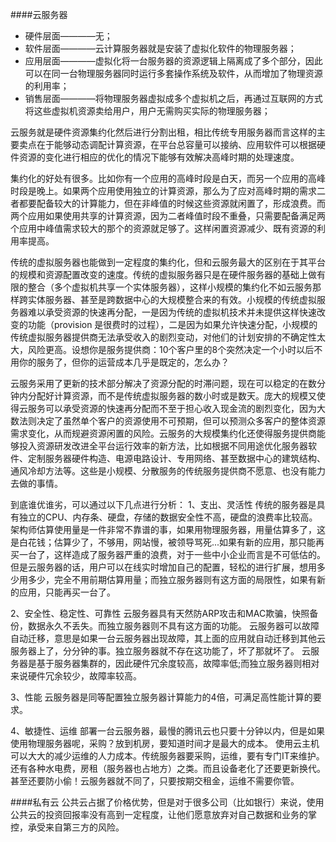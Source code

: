 ####云服务器
- 硬件层面————无；
- 软件层面————云计算服务器就是安装了虚拟化软件的物理服务器；
- 应用层面————虚拟化将一台服务器的资源逻辑上隔离成了多个部分，因此可以在同一台物理服务器同时运行多套操作系统及软件，从而增加了物理资源的利用率；
- 销售层面————将物理服务器虚拟成多个虚拟机之后，再通过互联网的方式将这些虚拟机资源卖给用户，用户无需购买实际的物理服务器；

云服务就是硬件资源集约化然后进行分割出租，相比传统专用服务器而言这样的主要卖点在于能够动态调配计算资源，在平台总容量可以接纳、应用软件可以根据硬件资源的变化进行相应的优化的情况下能够有效解决高峰时期的处理速度。

集约化的好处有很多。比如你有一个应用的高峰时段是白天，而另一个应用的高峰时段是晚上。如果两个应用使用独立的计算资源，那么为了应对高峰时期的需求二者都要配备较大的计算能力，但在非峰值的时候这些资源就闲置了，形成浪费。而两个应用如果使用共享的计算资源，因为二者峰值时段不重叠，只需要配备满足两个应用中峰值需求较大的那个的资源就足够了。这样闲置资源减少、既有资源的利用率提高。

传统的虚拟服务器也能做到一定程度的集约化，但和云服务最大的区别在于其平台的规模和资源配置改变的速度。传统的虚拟服务器只是在硬件服务器的基础上做有限的整合（多个虚拟机共享一个实体服务器），这样小规模的集约化不如云服务那样跨实体服务器、甚至是跨数据中心的大规模整合来的有效。小规模的传统虚拟服务器难以承受资源的快速再分配，一是因为传统的虚拟机技术并未提供这样快速改变的功能（provision 是很费时的过程），二是因为如果允许快速分配，小规模的传统虚拟服务器提供商无法承受收入的剧烈变动，对他们的计划安排的不确定性太大，风险更高。设想你是服务提供商：10个客户里的8个突然决定一个小时以后不用你的服务了，但你的运营成本几乎是既定的，怎么办？

云服务采用了更新的技术部分解决了资源分配的时滞问题，现在可以稳定的在数分钟内分配好计算资源，而不是传统虚拟服务器的数小时或是数天。庞大的规模又使得云服务可以承受资源的快速再分配而不至于担心收入现金流的剧烈变化，因为大数法则决定了虽然单个客户的资源使用不可预期，但可以预测众多客户的整体资源需求变化，从而规避资源闲置的风险。云服务的大规模集约化还使得服务提供商能够投入资源研发改进全平台运行效率的新方法，比如根据不同用途优化服务器软件、定制服务器硬件构造、电源电路设计、专用网络、甚至数据中心的建筑结构、通风冷却方法等。这些是小规模、分散服务的传统服务提供商不愿意、也没有能力去做的事情。  

到底谁优谁劣，可以通过以下几点进行分析：
1、支出、灵活性
传统的服务器是具有独立的CPU、内存条、硬盘，存储的数据安全性不高，硬盘的浪费率比较高。架构师估算使用量是一件非常不靠谱的事，如果用物理服务器，用量估算多了，这是白花钱；估算少了，不够用，网站慢，被领导骂死...如果有新的应用，那只能再买一台了，这样造成了服务器严重的浪费，对于一些中小企业而言是不可低估的。
但是云服务器的话，用户可以在线实时增加自己的配置，轻松的进行扩展，想用多少用多少，完全不用前期估算用量；而独立服务器则有这方面的局限性，如果有新的应用，只能再买一台了。

2、安全性、稳定性、可靠性
云服务器具有天然防ARP攻击和MAC欺骗，快照备份，数据永久不丢失。而独立服务器则不具有这方面的功能。
云服务器可以故障自动迁移，意思是如果一台云服务器出现故障，其上面的应用就自动迁移到其他云服务器上了，分分钟的事。独立服务器就不存在这功能了，坏了那就坏了。
云服务器是基于服务器集群的，因此硬件冗余度较高，故障率低;而独立服务器则相对来说硬件冗余较少，故障率较高。

3、性能
云服务器是同等配置独立服务器计算能力的4倍，可满足高性能计算的要求。


4、敏捷性、运维
部署一台云服务器，最慢的腾讯云也只要十分钟以内，但是如果使用物理服务器呢，采购？放到机房，要知道时间才是最大的成本。
使用云主机可以大大的减少运维的人力成本。传统服务器要采购，运维，要有专门IT来维护。还有各种水电费，房租（服务器也占地方）之类。而且设备老化了还要更新换代。甚至还要防小偷！云服务器就不同了，只要按期交租金，运维不需要你管。

####私有云
公共云占据了价格优势，但是对于很多公司（比如银行）来说，使用公共云的投资回报率没有高到一定程度，让他们愿意放弃对自己数据和业务的掌控，承受来自第三方的风险。
